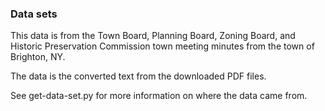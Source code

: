 ### Data sets

This data is from the Town Board, Planning Board, Zoning Board, and Historic
Preservation Commission town meeting minutes from the town of Brighton, NY.

The data is the converted text from the downloaded PDF files.

See get-data-set.py for more information on where the data came from.
